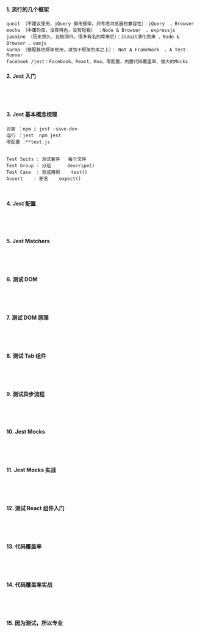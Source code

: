 #### 1.	流行的几个框架
```
qunit （不建议使用，jQuery 御用框架。只考虑浏览器的兼容性）：jQuery  、Browser
mocha （中庸的库，没有特色，没有短板） ：Node & Browser  、expressjs
jasmine （历史悠久，比较流行，很多有名的库用它）：JsUuit演化而来 、Node & Browser 、vuejs
karma （搭配其他框架使用，凌驾于框架的库之上）： Not A FrameWork  、A Test-Runner
facebook /jest：Facebook、React、Koa、零配置、内置代码覆盖率、强大的Mocks

```
#### 2.	Jest 入门
```




```
#### 3.	Jest 基本概念梳理
```
安装 ：npm i jest -save-dev
运行 ：jest  npm jest
零配置 :**test.js  


Test Suits : 测试套件   每个文件
Test Group : 分组      descripe()
Test Case  : 测试用例    test()
Assert    : 断言    expect()



```
#### 4.	Jest 配置
```




```
#### 5.	Jest Matchers
```




```
#### 6.	测试 DOM
```




```
#### 7.	测试 DOM 原理
```




```
#### 8.	测试 Tab 组件
```




```
#### 9.	测试异步流程
```




```
#### 10.	Jest Mocks
```




```
#### 11.	Jest Mocks 实战
```




```
#### 12.	测试 React 组件入门
```




```
#### 13.	代码覆盖率
```




```
#### 14.	代码覆盖率实战
```




```
#### 15.	因为测试，所以专业
```




```
